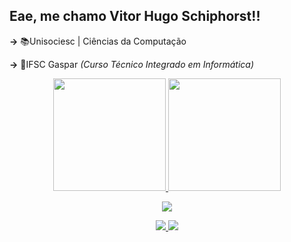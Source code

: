 <h2>Eae, me chamo Vitor Hugo Schiphorst!!</h1>
<p><B>-></B> 📚Unisociesc | Ciências da Computação</p>
<p><B>-></B> 👾IFSC Gaspar <I>(Curso Técnico Integrado em Informática)</I></p>

<div align="center">
  <a href="https://github.com/VitorSchiphorst">
  <img height="180em" src="https://github-readme-stats.vercel.app/api?username=VitorSchiphorst&show_icons=true&theme=highcontrast&include_all_commits=true&count_private=true"/>
  <img height="180em" src="https://github-readme-stats.vercel.app/api/top-langs/?username=VitorSchiphorst&layout=compact&langs_count=7&theme=highcontrast"/>
</div>

<p align="center">
  <a href="https://skillicons.dev">
    <img src="https://skillicons.dev/icons?i=angular,bootstrap,css,js,java,sass,ts,vscode" />
  </a>
</p>

<p align="center">
  <a href="https://www.instagram.com/vitor_schiphorst/">
    <img src="https://skillicons.dev/icons?i=instagram" />
  </a>
  <a href="https://www.linkedin.com/in/vitor-hugo-schiphorst/">
    <img src="https://skillicons.dev/icons?i=linkedin" />
  </a>
</p>
